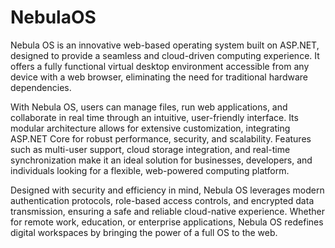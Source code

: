 # NebulaOS
Nebula OS is an innovative web-based operating system built on ASP.NET, designed to provide a seamless and cloud-driven computing experience. It offers a fully functional virtual desktop environment accessible from any device with a web browser, eliminating the need for traditional hardware dependencies.

With Nebula OS, users can manage files, run web applications, and collaborate in real time through an intuitive, user-friendly interface. Its modular architecture allows for extensive customization, integrating ASP.NET Core for robust performance, security, and scalability. Features such as multi-user support, cloud storage integration, and real-time synchronization make it an ideal solution for businesses, developers, and individuals looking for a flexible, web-powered computing platform.

Designed with security and efficiency in mind, Nebula OS leverages modern authentication protocols, role-based access controls, and encrypted data transmission, ensuring a safe and reliable cloud-native experience. Whether for remote work, education, or enterprise applications, Nebula OS redefines digital workspaces by bringing the power of a full OS to the web.
